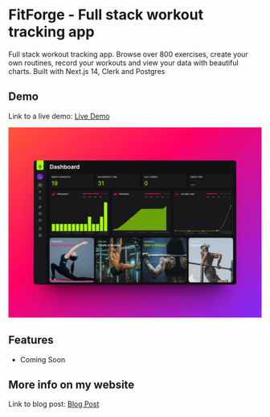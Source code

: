 # FitForge - Full stack workout tracking app

Full stack workout tracking app. Browse over 800 exercises, create your own routines, record your workouts and view your data with beautiful charts. Built with Next.js 14, Clerk and Postgres

## Demo

Link to a live demo: [Live Demo](https://fit-forge.app)

![Demo Image](./public/ss.webp)

## Features

- Coming Soon

## More info on my website

Link to blog post: [Blog Post](https://cwaitt.dev/projects/fit-forge)

